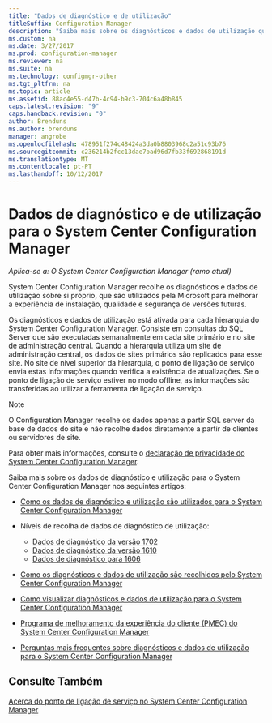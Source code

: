 ```yaml
---
title: "Dados de diagnóstico e de utilização"
titleSuffix: Configuration Manager
description: "Saiba mais sobre os diagnósticos e dados de utilização que o System Center Configuration Manager recolhe sobre si próprio."
ms.custom: na
ms.date: 3/27/2017
ms.prod: configuration-manager
ms.reviewer: na
ms.suite: na
ms.technology: configmgr-other
ms.tgt_pltfrm: na
ms.topic: article
ms.assetid: 88ac4e55-d47b-4c94-b9c3-704c6a48b845
caps.latest.revision: "9"
caps.handback.revision: "0"
author: Brenduns
ms.author: brenduns
manager: angrobe
ms.openlocfilehash: 478951f274c48424a3da0b8803968c2a51c93b76
ms.sourcegitcommit: c236214b2fcc13dae7bad96d7fb33f692868191d
ms.translationtype: MT
ms.contentlocale: pt-PT
ms.lasthandoff: 10/12/2017
---
```

# <a name="diagnostics-and-usage-data-for-system-center-configuration-manager"></a>Dados de diagnóstico e de utilização para o System Center Configuration Manager

*Aplica-se a: O System Center Configuration Manager (ramo atual)*

System Center Configuration Manager recolhe os diagnósticos e dados de utilização sobre si próprio, que são utilizados pela Microsoft para melhorar a experiência de instalação, qualidade e segurança de versões futuras.  

 Os diagnósticos e dados de utilização está ativada para cada hierarquia do System Center Configuration Manager. Consiste em consultas do SQL Server que são executadas semanalmente em cada site primário e no site de administração central. Quando a hierarquia utiliza um site de administração central, os dados de sites primários são replicados para esse site. No site de nível superior da hierarquia, o ponto de ligação de serviço envia estas informações quando verifica a existência de atualizações. Se o ponto de ligação de serviço estiver no modo offline, as informações são transferidas ao utilizar a ferramenta de ligação de serviço.  

> [!NOTE]  
>  O Configuration Manager recolhe os dados apenas a partir SQL server da base de dados do site e não recolhe dados diretamente a partir de clientes ou servidores de site.  

 Para obter mais informações, consulte o [declaração de privacidade do System Center Configuration Manager](http://go.microsoft.com/fwlink/?LinkID=626527).  

 Saiba mais sobre os dados de diagnóstico e utilização para o System Center Configuration Manager nos seguintes artigos:  

-   [Como os dados de diagnóstico e utilização são utilizados para o System Center Configuration Manager](../../../core/plan-design/diagnostics/how-diagnostics-and-usage-data-is-used.md)  

-   Níveis de recolha de dados de diagnóstico de utilização:
    - [Dados de diagnóstico da versão 1702](/sccm/core/plan-design/diagnostics/levels-of-diagnostic-usage-data-collection-1702)      
    - [Dados de diagnóstico da versão 1610](/sccm/core/plan-design/diagnostics/levels-of-diagnostic-usage-data-collection-1610)  
    - [Dados de diagnóstico para 1606](/sccm/core/plan-design/diagnostics/levels-of-diagnostic-usage-data-collection-1606)    

<!--
    - [Diagnostic data for 1602](/sccm/core/plan-design/diagnostics/levels-of-diagnostic-usage-data-collection-1602)
    - [Diagnostic data for  1511](/sccm/core/plan-design/diagnostics/levels-of-diagnostic-usage-data-collection-1511)
-->

-   [Como os diagnósticos e dados de utilização são recolhidos pelo System Center Configuration Manager](../../../core/plan-design/diagnostics/how-diagnostics-and-usage-data-is-collected.md)  

-   [Como visualizar diagnósticos e dados de utilização para o System Center Configuration Manager](../../../core/plan-design/diagnostics/view-diagnostics-and-usage-data.md)  

-   [Programa de melhoramento da experiência do cliente (PMEC) do System Center Configuration Manager](../../../core/plan-design/diagnostics/customer-experience-improvement-program-ceip.md)  

-   [Perguntas mais frequentes sobre diagnósticos e dados de utilização para o System Center Configuration Manager](../../../core/understand/frequently-asked-questions-about-diagnostics-and-usage-data.md)  

## <a name="see-also"></a>Consulte Também  
 [Acerca do ponto de ligação de serviço no System Center Configuration Manager](../../../core/servers/deploy/configure/about-the-service-connection-point.md)
